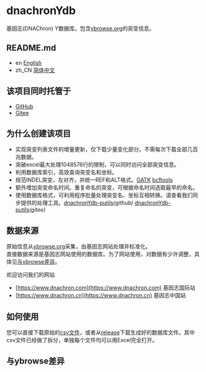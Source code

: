 # dnachronYdb
基因志(DNAChron) Y数据库。包含[ybrowse.org](https://ybrowse.org/)的突变信息。

## README.md
- en [English](README.md)
- zh_CN [简体中文](README.zh_CN.md)

## 该项目同时托管于
- [GitHub](https://github.com/dnachron/dnachronYdb)
- [Gitee](https://gitee.com/dnachron/dnachronYdb)

## 为什么创建该项目
- 实现突变列表文件的增量更新，仅下载少量变化部分。不需每次下载全部几百兆数据。
- 突破excel最大处理1048576行的限制，可以同时访问全部突变信息。
- 利用数据库索引，高效查询突变名和坐标。
- 规范INDEL突变，左对齐，并统一REF和ALT格式。[GATK](https://gatk.broadinstitute.org/hc/en-us/articles/5358887757979-LeftAlignAndTrimVariants) [bcftools](http://samtools.github.io/bcftools/bcftools.html#norm)
- 额外增加突变命名时间。重复命名的突变，可根据命名时间选取最早的命名。
- 使用数据库格式，可利用程序批量处理突变名、坐标互相转换。请查看我们同步提供的处理工具。[dnachronYdb-putils](https://github.com/dnachron/dnachronYdb-putils)*(github)*  [dnachronYdb-putils](https://gitee.com/dnachron/dnachronYdb-putils)*(gitee)*

## 数据来源
原始信息从[ybrowse.org](https://ybrowse.org/)采集，由基因志网站处理并标准化。\
直接数据来源是基因志网站使用的数据库。为了网站使用，对数据有少许调整，具体见[与ybrowse差异](#与ybrowse差异)。

欢迎访问我们的网站
- [https://www.dnachron.com](https://www.dnachron.com) 基因志国际站
- [https://www.dnachron.cn](https://www.dnachron.cn) 基因志中国站

## 如何使用
您可以直接下载原始的[csv文件](/ymutation/)，或者从[release](../../releases/)下载生成好的数据库文件。其中csv文件已经做了拆分，单独每个文件均可以用Excel完全打开。

## 与ybrowse差异
